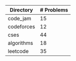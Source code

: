| Directory | # Problems |
| --------- | ---------- |
| code_jam | 15 |
| codeforces | 12 |
| cses | 44 |
| algorithms | 18 |
| leetcode | 35 |
